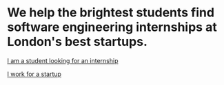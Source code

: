 # We help the brightest students find software engineering internships at London's best startups.

<span class="apply">[I am a student looking for an internship](/students)</span>

<span class="apply">[I work for a startup](/startups)</span>
